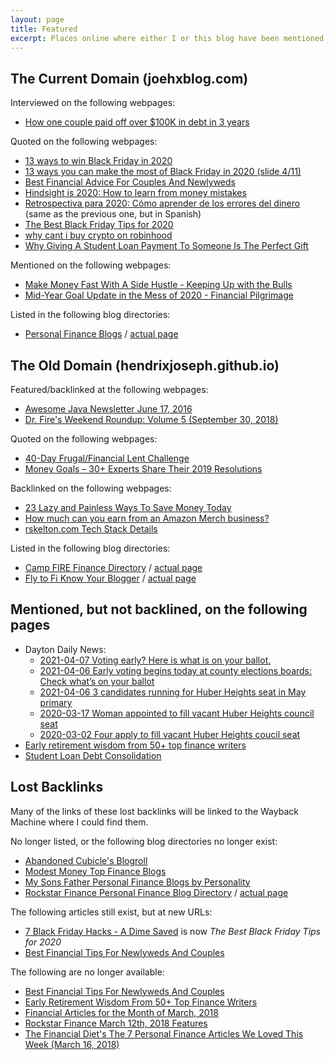 ```yaml
---
layout: page
title: Featured
excerpt: Places online where either I or this blog have been mentioned or linked.
---
```


## The Current Domain (joehxblog.com)

Interviewed on the following webpages:

* [How one couple paid off over $100K in debt in 3 years](https://www.finder.com/couple-paid-off-100k-debt-side-hustles)

Quoted on the following webpages:

* [13 ways to win Black Friday in 2020](https://mediafeed.org/13-ways-to-win-black-friday-in-2020/)
* [13 ways you can make the most of Black Friday in 2020 (slide 4/11)](https://www.msn.com/en-us/money/personalfinance/13-ways-you-can-make-the-best-of-black-friday-in-2020/ss-BB1aWxon?ocid=st#image=4)
* [Best Financial Advice For Couples And Newlyweds](https://mostlyfinance.com/best-financial-advice-for-couples-and-newlyweds/)
* [Hindsight is 2020: How to learn from money mistakes](https://www.consolidatedcredit.org/financial-news/hindsight-is-2020-how-to-learn-from-money-mistakes/#joehxblog)
* [Retrospectiva para 2020: Cómo aprender de los errores del dinero](https://www.consolidatedcredit.org/es/notas-financieras/retrospectiva-para-2020-como-aprender-de-los-errores-del-dinero/#joehxblog) (same as the previous one, but in Spanish)
* [The Best Black Friday Tips for 2020](https://adimesaved.com/best-black-friday-tips)
* [why cant i buy crypto on robinhood](https://themillennialmirror.com/trends/why-cant-i-buy-crypto-on-robinhood/)
* [Why Giving A Student Loan Payment To Someone Is The Perfect Gift](https://blog.pillar.app/blog/why-giving-a-student-loan-payment-to-someone-is-the-perfect-gift)

Mentioned on the following webpages:

* [Make Money Fast With A Side Hustle - Keeping Up with the Bulls](https://www.keepingupwiththebulls.com/introduction-to-side-hustles/)
* [Mid-Year Goal Update in the Mess of 2020 - Financial Pilgrimage](https://www.financialpilgrimage.com/mid-year-goal-update/)

Listed in the following blog directories:

* [Personal Finance Blogs](https://personalfinanceblogs.com/directory/)  / [actual page](https://personalfinanceblogs.com/blogs/joehx-blog/)

## The Old Domain (hendrixjoseph.github.io)

Featured/backlinked at the following webpages:

* [Awesome Java Newsletter June 17, 2016](https://java.libhunt.com/newsletter/5)
* [Dr. Fire's Weekend Roundup: Volume 5 (September 30, 2018)](http://drfire.co.uk/weekend-roundup-volume-5/)

Quoted on the following webpages:

* [40-Day Frugal/Financial Lent Challenge](http://99to1percent.com/40-day-frugal-financial-lent/)
* [Money Goals – 30+ Experts Share Their 2019 Resolutions](https://wealthynickel.com/money-goals/)

Backlinked on the following webpages:

* [23 Lazy and Painless Ways To Save Money Today](https://www.richmiser.com/ways-to-save-money/)
* [How much can you earn from an Amazon Merch business?](https://www.nichepursuits.com/merch-informer-review/#How_much_can_you_earn_from_an_Amazon_Merch_business)
* [rskelton.com Tech Stack Details](https://rskelton.com/rskelton-tech-stack/)

Listed in the following blog directories:

* [Camp FIRE Finance Directory](https://www.campfirefinance.com/directory/) / [actual page](https://www.campfirefinance.com/directory/joes-github-blog/)
* [Fly to Fi Know Your Blogger](https://flytofi.com/know-your-blogger/) / [actual page](https://flytofi.com/know-your-blogger-joes-github-blog/)

## Mentioned, but not backlined, on the following pages

* Dayton Daily News:
  * [2021-04-07 Voting early? Here is what is on your ballot.](https://www.daytondailynews.com/elections/voting-early-here-is-what-is-on-your-ballot/37UXGQLKN5CMXBUDK5JTXRPFAU/)
  * [2021-04-06 Early voting begins today at county elections boards: Check what’s on your ballot](https://www.daytondailynews.com/local/early-voting-begins-today-at-county-elections-boards-check-whats-on-your-ballot/YYCQPJYVF5BBBMGGRMCGB4IIJQ/)
  * [2021-04-06 3 candidates running for Huber Heights seat in May primary](https://www.daytondailynews.com/local/three-candidates-running-for-huber-heights-seat-in-may-primary/Z7AQJ7A7MVDYNAGESCC5GBDJII/)  
  * [2020-03-17 Woman appointed to fill vacant Huber Heights council seat](https://www.daytondailynews.com/news/local/woman-appointed-fill-vacant-huber-heights-council-seat/VudL4nHGyeNI5MxPB4ALBO/)
  * [2020-03-02 Four apply to fill vacant Huber Heights coucil seat](https://www.daytondailynews.com/news/local/four-apply-fill-vacant-huber-heights-coucil-seat/wIvah80DXNsXVSAeTiAfOJ/)
* [Early retirement wisdom from 50+ top finance writers](https://www.theladders.com/career-advice/early-retirement-wisdom-from-50-top-finance-writers)
* [Student Loan Debt Consolidation](https://www.consolidatedcredit.org/student-loan-debt-consolidation/)

## Lost Backlinks

Many of the links of these lost backlinks will be linked to the Wayback Machine where I could find them.

No longer listed, or the following blog directories no longer exist:

* [Abandoned Cubicle's Blogroll](https://web.archive.org/web/20190715155533/https://www.abandonedcubicle.com/blogroll/)
* [Modest Money Top Finance Blogs](https://www.modestmoney.com/top-finance-blogs/)
* [My Sons Father Personal Finance Blogs by Personality](https://web.archive.org/web/20181113063540/http://www.mysonsfather.com/personal-finance-by-personality/)
* [Rockstar Finance Personal Finance Blog Directory](https://directory.rockstarfinance.com/personal-finance-blogs/) / [actual page](https://directory.rockstarfinance.com/blogs/1988/Joes-GitHub-Blog)

The following articles still exist, but at new URLs:

* [7 Black Friday Hacks - A Dime Saved](https://web.archive.org/web/20200928011400/https://adimesaved.com/7-black-friday-hacks) is now *The Best Black Friday Tips for 2020*
* [Best Financial Tips For Newlyweds And Couples](https://web.archive.org/web/20190617162025/https://moneypedals.com/best-financial-advice-for-newlyweds-and-couples/)

The following are no longer available:

* [Best Financial Tips For Newlyweds And Couples](https://themoneymix.com/best-financial-advice-for-newlyweds-and-couples/)
* [Early Retirement Wisdom From 50+ Top Finance Writers](https://themoneymix.com/early-retirement/)
* [Financial Articles for the Month of March, 2018](https://web.archive.org/web/20181114213556/https://www.rooscpa.com/financial-articles/)
* [Rockstar Finance March 12th, 2018 Features](https://rockstarfinance.com/mar-12th-2018/)
* [The Financial Diet's The 7 Personal Finance Articles We Loved This Week (March 16, 2018)](https://web.archive.org/web/20181114213603/https://thefinancialdiet.com/the-7-personal-finance-articles-we-loved-this-week-2/)